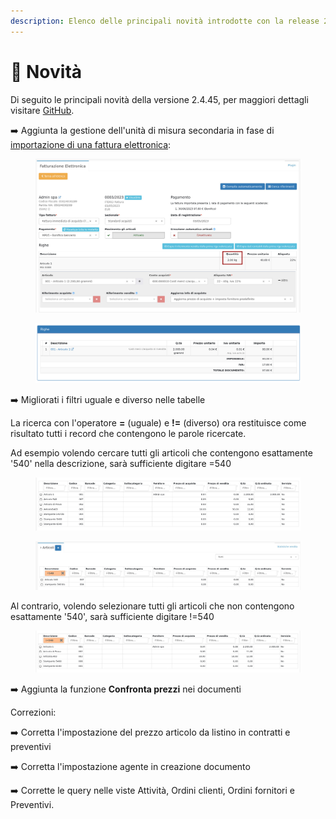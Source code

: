 ```yaml
---
description: Elenco delle principali novità introdotte con la release 2.4.45.
---
```


# 📣 Novità

Di seguito le principali novità della versione 2.4.45, per maggiori dettagli visitare [GitHub](https://github.com/devcode-it/openstamanager).

➡️  Aggiunta la gestione dell'unità di misura secondaria in fase di [importazione di una fattura elettronica](openstamanager/modules/acquisti/fatturediacquisto/fatturazione-elettronica.md):

<figure><img src=".gitbook/assets/immagine (25).png" alt=""><figcaption></figcaption></figure>

<figure><img src=".gitbook/assets/immagine (5).png" alt=""><figcaption></figcaption></figure>

➡️  Migliorati i filtri uguale e diverso nelle tabelle

La ricerca con l'operatore **=** (uguale) e **!=** (diverso) ora restituisce come risultato tutti i record che contengono le parole ricercate.

Ad esempio volendo cercare tutti gli articoli che contengono esattamente '540' nella descrizione, sarà sufficiente digitare =540

<figure><img src=".gitbook/assets/immagine (4).png" alt=""><figcaption></figcaption></figure>

<figure><img src=".gitbook/assets/immagine (29).png" alt=""><figcaption></figcaption></figure>

Al contrario, volendo selezionare tutti gli articoli che non contengono esattamente '540', sarà sufficiente digitare !=540

<figure><img src=".gitbook/assets/immagine (31).png" alt=""><figcaption></figcaption></figure>

➡️ Aggiunta la funzione **Confronta prezzi** nei documenti

Correzioni:

➡️  Corretta l'impostazione del prezzo articolo da listino in contratti e preventivi

➡️  Corretta l'impostazione agente in creazione documento

➡️  Corrette le query nelle viste Attività, Ordini clienti, Ordini fornitori e Preventivi.
